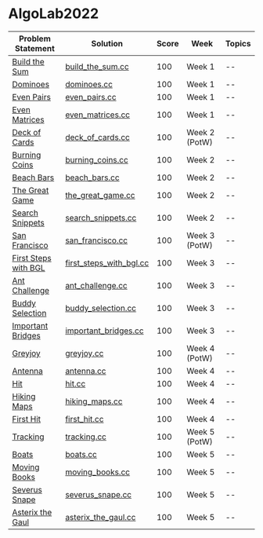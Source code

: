 # AlgoLab2022

| Problem Statement                                                  | Solution                                                      | Score | Week          | Topics |
| ------------------------------------------------------------------ | ------------------------------------------------------------- | ----- | ------------- | ------ |
| [Build the Sum](statements/week01/build_the_sum.pdf)               | [build_the_sum.cc](src/week01/build_the_sum.cc)               | 100   | Week 1        | --     |
| [Dominoes](statements/week01/dominoes.pdf)                         | [dominoes.cc](src/week01/dominoes.cc)                         | 100   | Week 1        | --     |
| [Even Pairs](statements/week01/even_pairs.pdf)                     | [even_pairs.cc](src/week01/even_pairs.cc)                     | 100   | Week 1        | --     |
| [Even Matrices](statements/week01/even_matrices.pdf)               | [even_matrices.cc](src/week01/even_matrices.cc)               | 100   | Week 1        | --     |
| [Deck of Cards](statements/week02/deck_of_cards.pdf)               | [deck_of_cards.cc](src/week02/deck_of_cards.cc)               | 100   | Week 2 (PotW) | --     |
| [Burning Coins](statements/week02/burning_coins.pdf)               | [burning_coins.cc](src/week02/burning_coins.cc)               | 100   | Week 2        | --     |
| [Beach Bars](statements/week02/beach_bars.pdf)                     | [beach_bars.cc](src/week02/beach_bars.cc)                     | 100   | Week 2        | --     |
| [The Great Game](statements/week02/the_great_game.pdf)             | [the_great_game.cc](src/week02/the_great_game.cc)             | 100   | Week 2        | --     |
| [Search Snippets](statements/week02/search_snippets.pdf)           | [search_snippets.cc](src/week02/search_snippets.cc)           | 100   | Week 2        | --     |
| [San Francisco](statements/week03/san_francisco.pdf)               | [san_francisco.cc](src/week03/san_francisco.cc)               | 100   | Week 3 (PotW) | --     |
| [First Steps with BGL](statements/week03/first_steps_with_bgl.pdf) | [first_steps_with_bgl.cc](src/week03/first_steps_with_bgl.cc) | 100   | Week 3        | --     |
| [Ant Challenge](statements/week03/ant_challenge.pdf)               | [ant_challenge.cc](src/week03/ant_challenge.cc)               | 100   | Week 3        | --     |
| [Buddy Selection](statements/week03/buddy_selection.pdf)           | [buddy_selection.cc](src/week03/buddy_selection.cc)           | 100   | Week 3        | --     |
| [Important Bridges](statements/week03/important_bridges.pdf)       | [important_bridges.cc](src/week03/important_bridges.cc)       | 100   | Week 3        | --     |
| [Greyjoy](statements/week04/greyjoy.pdf)                           | [greyjoy.cc](src/week04/greyjoy.cc)                           | 100   | Week 4 (PotW) | --     |
| [Antenna](statements/week04/antenna.pdf)                           | [antenna.cc](src/week04/antenna.cc)                           | 100   | Week 4        | --     |
| [Hit](statements/week04/hit.pdf)                                   | [hit.cc](src/week04/hit.cc)                                   | 100   | Week 4        | --     |
| [Hiking Maps](statements/week04/antenna.pdf)                       | [hiking_maps.cc](src/week04/hiking_maps.cc)                   | 100   | Week 4        | --     |
| [First Hit](statements/week04/first_hit.pdf)                       | [first_hit.cc](src/week04/first_hit.cc)                       | 100   | Week 4        | --     |
| [Tracking](statements/week05/tracking.pdf)                         | [tracking.cc](src/week05/tracking.cc)                         | 100   | Week 5 (PotW) | --     |
| [Boats](statements/week05/boats.pdf)                               | [boats.cc](src/week05/boats.cc)                               | 100   | Week 5        | --     |
| [Moving Books](statements/week05/moving_books.pdf)                 | [moving_books.cc](src/week05/moving_books.cc)                 | 100   | Week 5        | --     |
| [Severus Snape](statements/week05/severus_snape.pdf)               | [severus_snape.cc](src/week05/severus_snape.cc)               | 100   | Week 5        | --     |
| [Asterix the Gaul](statements/week05/asterix_the_gaul.pdf)         | [asterix_the_gaul.cc](src/week05/asterix_the_gaul.cc)         | 100   | Week 5        | --     |
